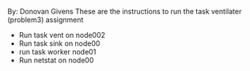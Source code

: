 By: Donovan Givens
These are the instructions to run the task ventilater (problem3) assignment 
- Run task vent on node002
- Run task sink on node00
- run task worker node01
- Run netstat on node00